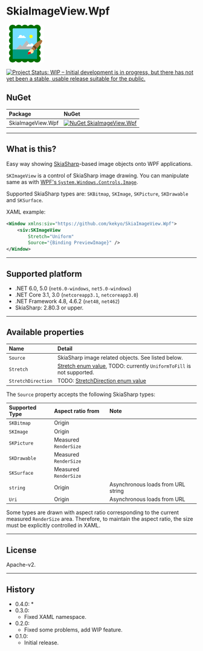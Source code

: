 # SkiaImageView.Wpf

![SkiaImageView.Wpf](Images/SkiaImageView.Wpf.100.png)

[![Project Status: WIP – Initial development is in progress, but there has not yet been a stable, usable release suitable for the public.](https://www.repostatus.org/badges/latest/wip.svg)](https://www.repostatus.org/#wip)

## NuGet

|Package|NuGet|
|:--|:--|
|SkiaImageView.Wpf|[![NuGet SkiaImageView.Wpf](https://img.shields.io/nuget/v/SkiaImageView.Wpf.svg?style=flat)](https://www.nuget.org/packages/SkiaImageView.Wpf)|

----

## What is this?

Easy way showing [SkiaSharp](https://github.com/mono/SkiaSharp)-based image objects onto WPF applications.

`SKImageView` is a control of SkiaSharp image drawing.
You can manipulate same as with [WPF's `System.Windows.Controls.Image`](https://docs.microsoft.com/en-us/dotnet/api/system.windows.controls.image?view=windowsdesktop-6.0).

Supported SkiaSharp types are: `SKBitmap`, `SKImage`, `SKPicture`, `SKDrawable` and `SKSurface`.

XAML example:

```xml
<Window xmlns:siv="https://github.com/kekyo/SkiaImageView.Wpf">
    <siv:SKImageView
        Stretch="Uniform"
        Source="{Binding PreviewImage}" />
</Window>
```

----

## Supported platform

* .NET 6.0, 5.0 (`net6.0-windows`, `net5.0-windows`)
* .NET Core 3.1, 3.0 (`netcoreapp3.1`, `netcoreapp3.0`)
* .NET Framework 4.8, 4.6.2 (`net48`, `net462`)
* SkiaSharp: 2.80.3 or upper.

----

## Available properties

|Name|Detail|
|:----|:----|
|`Source`|SkiaSharp image related objects. See listed below.|
|`Stretch`|[Stretch enum value](https://docs.microsoft.com/en-us/dotnet/api/system.windows.media.stretch?view=windowsdesktop-6.0), TODO: currently `UniformToFill` is not supported. |
|`StretchDirection`|TODO: [StretchDirection enum value](https://docs.microsoft.com/en-us/dotnet/api/system.windows.controls.stretchdirection?view=windowsdesktop-6.0)|

The `Source` property accepts the following SkiaSharp types:

|Supported Type|Aspect ratio from|Note|
|:----|:----|:----|
|`SKBitmap`|Origin||
|`SKImage`|Origin||
|`SKPicture`|Measured `RenderSize`||
|`SKDrawable`|Measured `RenderSize`||
|`SKSurface`|Measured `RenderSize`||
|`string`|Origin|Asynchronous loads from URL string|
|`Uri`|Origin|Asynchronous loads from URL|

Some types are drawn with aspect ratio corresponding to the current measured `RenderSize` area.
Therefore, to maintain the aspect ratio, the size must be explicitly controlled in XAML.

----

## License

Apache-v2.

----

## History

* 0.4.0:
  * 
* 0.3.0:
  * Fixed XAML namespace.
* 0.2.0:
  * Fixed some problems, add WIP feature.
* 0.1.0:
  * Initial release.

